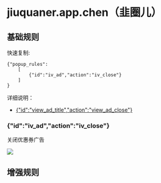 # jiuquaner.app.chen（韭圈儿）

## 基础规则

快速复制:
```
{"popup_rules":
    [
        {"id":"iv_ad","action":"iv_close"}
    ]
}
```
详细说明：
- [{"id":"view_ad_title","action":"view_ad_close"}](#idview_ad_titleactionview_ad_close)

### {"id":"iv_ad","action":"iv_close"}
关闭优惠券广告

![](./assets/优惠券广告.jpg)


## 增强规则
